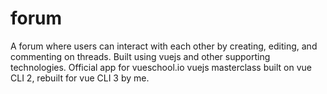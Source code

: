 # forum
A forum where users can interact with each other by creating, editing, and commenting on threads. Built using vuejs and other supporting technologies.
Official app for vueschool.io vuejs masterclass built on vue CLI 2, rebuilt for vue CLI 3 by me.
